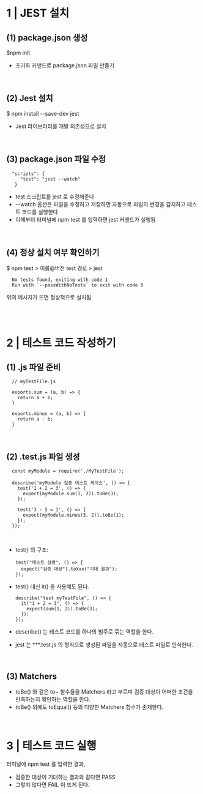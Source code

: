 1 | JEST 설치
======


(1) package.json 생성
----

$npm init
- 초기화 커맨드로 package.json 파일 만들기

</br>


(2) Jest 설치
----

$ npm install --save-dev jest
- Jest 라이브러리를 개발 의존성으로 설치

</br>

(3) package.json 파일 수정
----

      "scripts": {
         "test": "jest --watch"
       }
 
- test 스크립트를 jest 로 수정해준다
- --watch 옵션은 파일을 수정하고 저장하면 자동으로 파일의 변경을 감지하고 테스트 코드를 실행한다
- 이제부터 터미널에 npm test 를 입력하면 jest 커맨드가 실행됨


</br>


(4) 정상 설치 여부 확인하기
----

$ npm test
      > 이름@버전 test 경로
      > jest

      No tests found, exiting with code 1
      Run with `--passWithNoTests` to exit with code 0

위의 메시지가 뜨면 정상적으로 설치됨

</br>
</br>


2 | 테스트 코드 작성하기
====

(1) .js 파일 준비
----

      // myTestFile.js

      exports.sum = (a, b) => {
        return a + b;
      }

      exports.minus = (a, b) => {
        return a - b;
      }


</br>


(2) .test.js 파일 생성
----

      const myModule = require('./MyTestFile');

      describe('myModule 검증 테스트 케이스', () => {
        test('1 + 2 = 3', () => {
          expect(myModule.sum(1, 2)).toBe(3);
        });

        test('3 - 2 = 1', () => {
          expect(myModule.minus(3, 2)).toBe(1);
        });
      });


</br>


- test() 의 구조:

      test("테스트 설명", () => {
        expect("검증 대상").toXxx("기대 결과");
      });


- test() 대신 it() 을 사용해도 된다.

      describe("test myTestFile", () => {
        it("1 + 2 = 3", () => {
          expect(sum(1, 2)).toBe(3);
        });
      });


- describe() 는 테스트 코드를 하나의 범주로 묶는 역할을 한다.
- jest 는  ***.test.js 의 형식으로 생성된 파일을 자동으로 테스트 파일로 인식한다.


</br>


(3) Matchers
----

- toBe() 와 같은 to~ 함수들을 Matchers 라고 부르며 검증 대상이 어떠한 조건을 만족하는지 확인하는 역할을 한다.
- toBe() 외에도 toEqual() 등의 다양한 Matchers 함수가 존재한다.



</br>




3 | 테스트 코드 실행
====

터미널에 npm test 를 입력한 결과,

- 검증한 대상이 기대하는 결과와 같다면 PASS
- 그렇지 않다면 FAIL 이 뜨게 된다.




